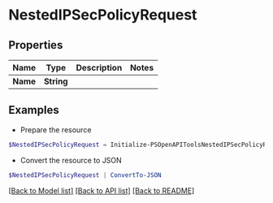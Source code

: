 # NestedIPSecPolicyRequest
## Properties

Name | Type | Description | Notes
------------ | ------------- | ------------- | -------------
**Name** | **String** |  | 

## Examples

- Prepare the resource
```powershell
$NestedIPSecPolicyRequest = Initialize-PSOpenAPIToolsNestedIPSecPolicyRequest  -Name null
```

- Convert the resource to JSON
```powershell
$NestedIPSecPolicyRequest | ConvertTo-JSON
```

[[Back to Model list]](../README.md#documentation-for-models) [[Back to API list]](../README.md#documentation-for-api-endpoints) [[Back to README]](../README.md)

